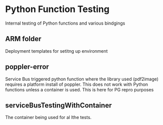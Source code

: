 # Python Function Testing

Internal testing of Python functions and various bindgings

## ARM folder

Deployment templates for setitng up environment

## poppler-error

Service Bus triggered python function where the library used (pdf2image) requires a platform install of poppler. This does not work with Python functions unless a container is used. This is here for PG repro purposes

## serviceBusTestingWithContainer

The container being used for al lthe tests.
